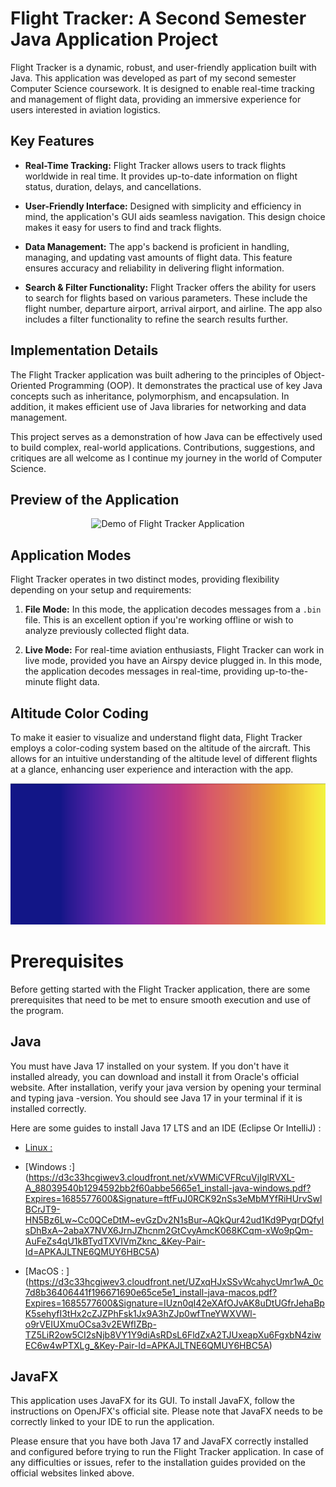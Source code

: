 # Flight Tracker: A Second Semester Java Application Project

Flight Tracker is a dynamic, robust, and user-friendly application built with Java. This application was developed as part of my second semester Computer Science coursework. It is designed to enable real-time tracking and management of flight data, providing an immersive experience for users interested in aviation logistics.

## Key Features

- **Real-Time Tracking:** Flight Tracker allows users to track flights worldwide in real time. It provides up-to-date information on flight status, duration, delays, and cancellations.

- **User-Friendly Interface:** Designed with simplicity and efficiency in mind, the application's GUI aids seamless navigation. This design choice makes it easy for users to find and track flights.

- **Data Management:** The app's backend is proficient in handling, managing, and updating vast amounts of flight data. This feature ensures accuracy and reliability in delivering flight information.

- **Search & Filter Functionality:** Flight Tracker offers the ability for users to search for flights based on various parameters. These include the flight number, departure airport, arrival airport, and airline. The app also includes a filter functionality to refine the search results further.

## Implementation Details

The Flight Tracker application was built adhering to the principles of Object-Oriented Programming (OOP). It demonstrates the practical use of key Java concepts such as inheritance, polymorphism, and encapsulation. In addition, it makes efficient use of Java libraries for networking and data management.

This project serves as a demonstration of how Java can be effectively used to build complex, real-world applications. Contributions, suggestions, and critiques are all welcome as I continue my journey in the world of Computer Science.

## Preview of the Application
<p align="center">
  <img src="playing.gif" alt="Demo of Flight Tracker Application">
</p>


## Application Modes

Flight Tracker operates in two distinct modes, providing flexibility depending on your setup and requirements:

1. **File Mode:** In this mode, the application decodes messages from a `.bin` file. This is an excellent option if you're working offline or wish to analyze previously collected flight data.

2. **Live Mode:** For real-time aviation enthusiasts, Flight Tracker can work in live mode, provided you have an Airspy device plugged in. In this mode, the application decodes messages in real-time, providing up-to-the-minute flight data.

## Altitude Color Coding

To make it easier to visualize and understand flight data, Flight Tracker employs a color-coding system based on the altitude of the aircraft. This allows for an intuitive understanding of the altitude level of different flights at a glance, enhancing user experience and interaction with the app.
<p align="center">
  <img src="Color_Codes.png" alt="Color Gradient in Function of the altitude">
</p>


# Prerequisites

Before getting started with the Flight Tracker application, there are some prerequisites that need to be met to ensure smooth execution and use of the program.

## Java

You must have Java 17 installed on your system. If you don't have it installed already, you can download and install it from Oracle's official website. After installation, verify your java version by opening your terminal and typing java -version. You should see Java 17 in your terminal if it is installed correctly.

Here are some guides to install Java 17 LTS and an IDE (Eclipse Or IntelliJ) : 
* [Linux :](https://d3c33hcgiwev3.cloudfront.net/fIAixXd9QN6AIsV3fXDeSw_5b727f0806b04c128160795cacf1cce1_install-java-linux.pdf?Expires=1685577600&Signature=aDlhEu~9RUfqmrbBdgTZmspKLYM602iVSAOHx6g0DbmWfeoBloBTy6rBK9LW0ajQ6unuB1mVLyAF1MI2zdrLrUNrggYC-7atXv6D2Th2N8-2GJ5Q27ZgqdU-DPeNvdGnRncMq-DOI9RMsdeXM8f7Mdy58vrnHi1TCeseXiUmC6U_&Key-Pair-Id=APKAJLTNE6QMUY6HBC5A) 

* [Windows :] (https://d3c33hcgiwev3.cloudfront.net/xVWMiCVFRcuVjIglRVXL-A_88039540b1294592bb2f60abbe5665e1_install-java-windows.pdf?Expires=1685577600&Signature=ftfFuJ0RCK92nSs3eMbMYfRiHUrvSwlBCrJT9-HN5Bz6Lw~Cc0QCeDtM~evGzDv2N1sBur~AQkQur42ud1Kd9PyqrDQfyIsDhBxA~2abaX7NVX6JrnJZhcnm2GtCvyAmcK068KCqm-xWo9pQm-AuFeZs4qU1kBTydTXVIVmZknc_&Key-Pair-Id=APKAJLTNE6QMUY6HBC5A)

* [MacOS : ] (https://d3c33hcgiwev3.cloudfront.net/UZxqHJxSSvWcahycUmr1wA_0c7d8b36406441f196671690e65ce5e1_install-java-macos.pdf?Expires=1685577600&Signature=IUzn0qI42eXAfOJvAK8uDtUGfrJehaBpK5sehyfI3tHx2cZJZPhFsk1Jx9A3hZJp0wfTneYWXVWl-o9rVEIUXmuOCsa3v2EWfIZBp-TZ5LiR2ow5CI2sNjb8VY1Y9diAsRDsL6FldZxA2TJUxeapXu6FgxbN4ziwEC6w4wPTXLg_&Key-Pair-Id=APKAJLTNE6QMUY6HBC5A)

## JavaFX

This application uses JavaFX for its GUI. To install JavaFX, follow the instructions on OpenJFX's official site. Please note that JavaFX needs to be correctly linked to your IDE to run the application.

Please ensure that you have both Java 17 and JavaFX correctly installed and configured before trying to run the Flight Tracker application. In case of any difficulties or issues, refer to the installation guides provided on the official websites linked above.



